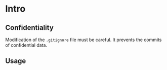 # Intro

## Confidentiality
Modification of the  `.gitignore` file must be careful. It prevents the commits of confidential data.

## Usage